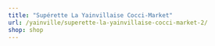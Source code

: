 ```yaml
---
title: "Supérette La Yainvillaise Cocci-Market"
url: /yainville/superette-la-yainvillaise-cocci-market-2/
shop: shop
---
```

